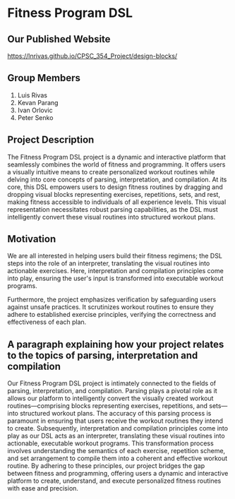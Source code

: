 # Fitness Program DSL

## Our Published Website
https://lnrivas.github.io/CPSC_354_Project/design-blocks/

## Group Members
1. Luis Rivas
2. Kevan Parang
3. Ivan Orlovic
4. Peter Senko

## Project Description
The Fitness Program DSL project is a dynamic and interactive platform that seamlessly combines the world of fitness and programming. It offers users a visually intuitive means to create personalized workout routines while delving into core concepts of parsing, interpretation, and compilation. At its core, this DSL empowers users to design fitness routines by dragging and dropping visual blocks representing exercises, repetitions, sets, and rest, making fitness accessible to individuals of all experience levels. This visual representation necessitates robust parsing capabilities, as the DSL must intelligently convert these visual routines into structured workout plans.

## Motivation
We are all interested in helping users build their fitness regimens; the DSL steps into the role of an interpreter, translating the visual routines into actionable exercises. Here, interpretation and compilation principles come into play, ensuring the user's input is transformed into executable workout programs.

Furthermore, the project emphasizes verification by safeguarding users against unsafe practices. It scrutinizes workout routines to ensure they adhere to established exercise principles, verifying the correctness and effectiveness of each plan.

## A paragraph explaining how your project relates to the topics of parsing, interpretation and compilation
Our Fitness Program DSL project is intimately connected to the fields of parsing, interpretation, and compilation. Parsing plays a pivotal role as it allows our platform to intelligently convert the visually created workout routines—comprising blocks representing exercises, repetitions, and sets—into structured workout plans. The accuracy of this parsing process is paramount in ensuring that users receive the workout routines they intend to create. Subsequently, interpretation and compilation principles come into play as our DSL acts as an interpreter, translating these visual routines into actionable, executable workout programs. This transformation process involves understanding the semantics of each exercise, repetition scheme, and set arrangement to compile them into a coherent and effective workout routine. By adhering to these principles, our project bridges the gap between fitness and programming, offering users a dynamic and interactive platform to create, understand, and execute personalized fitness routines with ease and precision.
